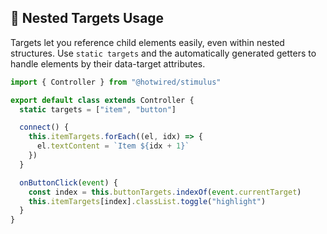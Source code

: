 ## 🎯 Nested Targets Usage

Targets let you reference child elements easily, even within nested structures. Use `static targets` and the automatically generated getters to handle elements by their data-target attributes.

```js
import { Controller } from "@hotwired/stimulus"

export default class extends Controller {
  static targets = ["item", "button"]

  connect() {
    this.itemTargets.forEach((el, idx) => {
      el.textContent = `Item ${idx + 1}`
    })
  }

  onButtonClick(event) {
    const index = this.buttonTargets.indexOf(event.currentTarget)
    this.itemTargets[index].classList.toggle("highlight")
  }
}
```
